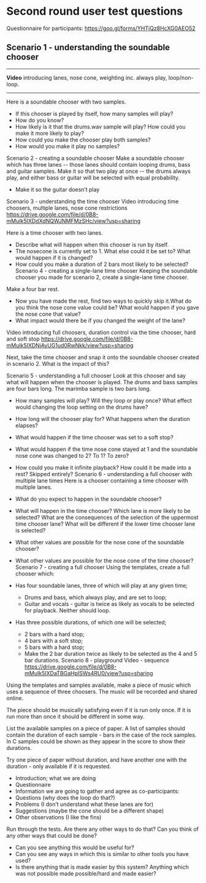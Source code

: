# Second round user test questions

Questionnaire for participants: <https://goo.gl/forms/YHTjQz8HcXG0AEO52> 

## Scenario 1 - understanding the soundable chooser

-----

**Video** introducing lanes, nose cone, weighting inc. always play, loop/non-loop.

----

Here is a soundable chooser with two samples. 


* If this chooser is played by itself, how many samples will play? 
* How do you know? 
* How likely is it that the drums.wav sample will play? How could you make it more likely to play? 
* How could you make the chooser play both samples? 
* How would you make it play no samples?


  



Scenario 2 - creating a soundable chooser
Make a soundable chooser which has three lanes -- those lanes should contain looping drums, bass and guitar samples. Make it so that two play at once -- the drums always play, and either bass or guitar will be selected with equal probability. 


* Make it so the guitar doesn’t play


  



Scenario 3 - understanding the time chooser
Video introducing time choosers, multiple lanes, nose cone restrictions
https://drive.google.com/file/d/0B8-mMuIk5IXDdXdNQWJNMFMzSHc/view?usp=sharing 


Here is a time chooser with two lanes.


  



* Describe what will happen when this chooser is run by itself.
* The nosecone is currently set to 1. What else could it be set to? What would happen if it is changed?
* How could you make a duration of 2 bars most likely to be selected?
Scenario 4 - creating a single-lane time chooser
Keeping the soundable chooser you made for scenario 2, create a single-lane time chooser.


  



Make a four bar rest.


* Now you have made the rest, find two ways to quickly skip it.What do you think the nose cone value could be? What would happen if you gave the nose cone that value?
* What impact would there be if you changed the weight of the lane?


Video introducing full choosers, duration control via the time chooser, hard and soft stop
https://drive.google.com/file/d/0B8-mMuIk5IXDNjAyUG1ud0RwNkk/view?usp=sharing 


Next, take the time chooser and snap it onto the soundable chooser created in scenario 2. What is the impact of this?


  

Scenario 5 - understanding a full chooser
Look at this chooser and say what will happen when the chooser is played. The drums and bass samples are four bars long. The marimba sample is two bars long.


  



* How many samples will play? Will they loop or play once? What effect would changing the loop setting on the drums have?
* How long will the chooser play for? What happens when the duration elapses?
* What would happen if the time chooser was set to a soft stop?
* What would happen if the time nose cone stayed at 1 and the soundable nose cone was changed to 2? To 1? To zero?
* How could you make it infinite playback? How could it be made into a rest? Skipped entirely?
Scenario 6 - understanding a full chooser with multiple lane times
Here is a chooser containing a time chooser with multiple lanes.


  



* What do you expect to happen in the soundable chooser?
* What will happen in the time chooser? Which lane is more likely to be selected? What are the consequences of the selection of the uppermost time chooser lane? What will be different if the lower time chooser lane is selected?
* What other values are possible for the nose cone of the soundable chooser?
* What other values are possible for the nose cone of the time chooser?
Scenario 7 - creating a full chooser
Using the templates, create a full chooser which:


* Has four soundable lanes, three of which will play at any given time;
   * Drums and bass, which always play, and are set to loop;
   * Guitar and vocals - guitar is twice as likely as vocals to be selected for playback. Neither should loop.
* Has three possible durations, of which one will be selected;
   * 2 bars with a hard stop;
   * 4 bars with a soft stop;
   * 5 bars with a hard stop;
   * Make the 2 bar duration twice as likely to be selected as the 4 and 5 bar durations.
Scenario 8 - playground
Video - sequence
https://drive.google.com/file/d/0B8-mMuIk5IXDaTBGaHplSWs4RU0/view?usp=sharing 


Using the templates and samples available, make a piece of music which uses a sequence of three choosers. The music will be recorded and shared online. 


The piece should be musically satisfying even if it is run only once. If it is run more than once it should be different in some way.






List the available samples on a piece of paper. A list of samples should contain the duration of each sample - bars in the case of the rock samples. In C samples could be shown as they appear in the score to show their durations.


Try one piece of paper without duration, and have another one with the duration - only available if it is requested. 


* Introduction; what we are doing
* Questionnaire
* Information we are going to gather and agree as co-participants:
* Questions (why does the loop do that?)
* Problems (I don’t understand what these lanes are for)
* Suggestions (maybe the cone should be a different shape)
* Other observations (I like the fins)


Run through the tests. Are there any other ways to do that? Can you think of any other ways that could be done?


* Can you see anything this would be useful for?
* Can you see any ways in which this is similar to other tools you have used?
* Is there anything that is made easier by this system? Anything which was not possible made possible/hard and made easier?